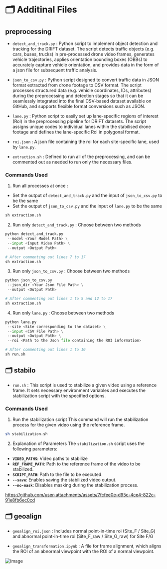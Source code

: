 # 🗂️ Additinal Files

## preprocessing
- `detect_and_track.py` : Python script to implement object detection and tracking for the DRIFT dataset. The script detects traffic objects (e.g. cars, buses, trucks) in pre-processed drone video frames, generates vehicle trajectories, applies orientation bounding boxes (OBBs) to accurately capture vehicle orientation, and provides data in the form of a json file for subsequent traffic analysis.
 
- `json_to_csv.py` : Python script designed to convert traffic data in JSON format extracted from drone footage to CSV format. The script processes structured data (e.g. vehicle coordinates, IDs, attributes) during the preprocessing and detection stages so that it can be seamlessly integrated into the final CSV-based dataset available on GitHub, and supports flexible format conversions such as JSON.           

- `lane.py` : Python script to easily set up lane-specific regions of interest (RoI) in the preprocessing pipeline for DRIFT datasets. The script assigns unique codes to individual lanes within the stabilised drone footage and defines the lane-specific RoI in polygonal format.
 
- `roi.json` : A json file containing the roi for each site-specific lane, used by `lane.py`.

- `extraction.sh` : Defined to run all of the preprocessing, and can be commented out as needed to run only the necessary files.
  
### Commands Used
1. Run all processes at once :
- Set the output of `detect_and_track.py` and the input of `json_to_csv.py` to be the same
- Set the output of `json_to_csv.py` and the input of `lane.py` to be the same
```python
sh extraction.sh
```

2. Run only `detect_and_track.py` : Choose between two methods
```python
python detect_and_track.py
 --model <Your Model Path> \
 --input <Input Video Path> \
 --output <Output Path>
```
```python
# After commenting out lines 7 to 17
sh extraction.sh
```
  
3. Run only `json_to_csv.py` : Choose between two methods
```python
python json_to_csv.py
 --json_dir <Your Json File Path> \
 --output <Output Path>
```
```python
# After commenting out lines 1 to 5 and 12 to 17
sh extraction.sh
```
      
4. Run only `lane.py` : Choose between two methods
```python
python lane.py
 --site <Site corresponding to the dataset> \
 --input <CSV File Path> \
 --output <Output Path> \
 --roi <Path to the Json file containing the ROI information>
```
```python
# After commenting out lines 1 to 10
sh run.sh
``` 

## 🗂️ stabilo
- `run.sh` : This script is used to stabilize a given video using a reference frame. It sets necessary environment variables and executes the stabilization script with the specified options.

### Commands Used

1. Run the stabilization script
This command will run the stabilization process for the given video using the reference frame.
```bash
sh stabilization.sh
```

2. Explanation of Parameters
The `stabilization.sh` script uses the following parameters:

- **`VIDEO_PATHS`**: Video paths to stabilize
- **`REF_FRAME_PATH`**: Path to the reference frame of the video to be stabilized.
- **`SCRIPT_PATH`**: Path to the file to be executed.
- **`--save`**: Enables saving the stabilized video output.
- **`--no-mask`**: Disables masking during the stabilization process.


https://github.com/user-attachments/assets/7fcfee0e-d95c-4ce4-822c-91e8fb6ec0cd

## 🗂️ geoalign

- `geoalign_roi.json` : Includes normal point-in-time roi (Site_F / Site_G) and abnormal point-in-time roi (Site_F_raw / Site_G_raw) for Site F/G
 
- `geoalign_transformation.ipynb` : A file for frame alignment, which aligns the ROI of an abnormal viewpoint with the ROI of a normal viewpoint.           

![Image](https://github.com/user-attachments/assets/679338a4-b24b-49ca-87d1-825c0fefa453)



